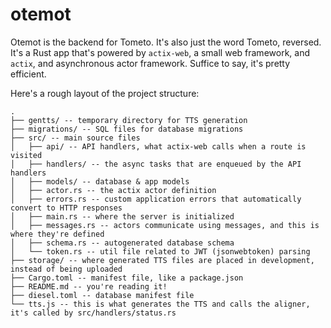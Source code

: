 # otemot

Otemot is the backend for Tometo. It's also just the word Tometo, reversed.
It's a Rust app that's powered by `actix-web`, a small web framework, and
`actix`, and asynchronous actor framework. Suffice to say, it's pretty
efficient.

Here's a rough layout of the project structure:

```
.
├── gentts/ -- temporary directory for TTS generation
├── migrations/ -- SQL files for database migrations
├── src/ -- main source files
│   ├── api/ -- API handlers, what actix-web calls when a route is visited
│   ├── handlers/ -- the async tasks that are enqueued by the API handlers
│   ├── models/ -- database & app models
│   ├── actor.rs -- the actix actor definition
│   ├── errors.rs -- custom application errors that automatically convert to HTTP responses
│   ├── main.rs -- where the server is initialized
│   ├── messages.rs -- actors communicate using messages, and this is where they're defined
│   ├── schema.rs -- autogenerated database schema
│   └── token.rs -- util file related to JWT (jsonwebtoken) parsing
├── storage/ -- where generated TTS files are placed in development, instead of being uploaded
├── Cargo.toml -- manifest file, like a package.json
├── README.md -- you're reading it!
├── diesel.toml -- database manifest file
└── tts.js -- this is what generates the TTS and calls the aligner, it's called by src/handlers/status.rs
```
